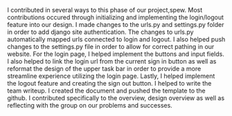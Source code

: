 I contributed in several ways to this phase of our project,spew. Most contributions occured through initializing and implementing the login/logout feature into our design. I made changes to the urls.py and settings.py folder in order to add django site authentication. The changes to urls.py automatically mapped urls connected to login and logout. I also helped push changes to the settings.py file in order to allow for correct pathing in our website. 
For the login page, I helped implement the buttons and input fields. I also helped to link the login url from the current sign in button as well as reformat the design of the upper task bar in order to provide a more streamline experience utilizing the login page. Lastly, I helped implement the logout feature and creating the sign out button. 
 I helped to write the team writeup. I created the document and pushed the template to the github. I contributed specifically to the overview, design overview as well as reflecting with the group on our problems and successes.